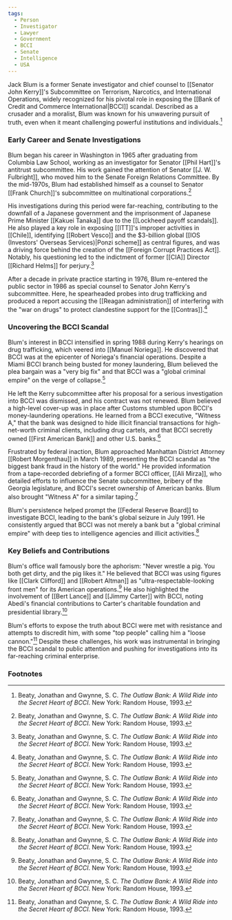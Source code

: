 ```yaml
---
tags:
  - Person
  - Investigator
  - Lawyer
  - Government
  - BCCI
  - Senate
  - Intelligence
  - USA
---
```

Jack Blum is a former Senate investigator and chief counsel to [[Senator John Kerry]]'s Subcommittee on Terrorism, Narcotics, and International Operations, widely recognized for his pivotal role in exposing the [[Bank of Credit and Commerce International|BCCI]] scandal. Described as a crusader and a moralist, Blum was known for his unwavering pursuit of truth, even when it meant challenging powerful institutions and individuals.[^1]

### Early Career and Senate Investigations

Blum began his career in Washington in 1965 after graduating from Columbia Law School, working as an investigator for Senator [[Phil Hart]]'s antitrust subcommittee. His work gained the attention of Senator [[J. W. Fulbright]], who moved him to the Senate Foreign Relations Committee. By the mid-1970s, Blum had established himself as a counsel to Senator [[Frank Church]]'s subcommittee on multinational corporations.[^1]

His investigations during this period were far-reaching, contributing to the downfall of a Japanese government and the imprisonment of Japanese Prime Minister [[Kakuei Tanaka]] due to the [[Lockheed payoff scandals]]. He also played a key role in exposing [[ITT]]'s improper activities in [[Chile]], identifying [[Robert Vesco]] and the $3-billion global [[IOS (Investors' Overseas Services)|Ponzi scheme]] as central figures, and was a driving force behind the creation of the [[Foreign Corrupt Practices Act]]. Notably, his questioning led to the indictment of former [[CIA]] Director [[Richard Helms]] for perjury.[^1]

After a decade in private practice starting in 1976, Blum re-entered the public sector in 1986 as special counsel to Senator John Kerry's subcommittee. Here, he spearheaded probes into drug trafficking and produced a report accusing the [[Reagan administration]] of interfering with the "war on drugs" to protect clandestine support for the [[Contras]].[^1]

### Uncovering the BCCI Scandal

Blum's interest in BCCI intensified in spring 1988 during Kerry's hearings on drug trafficking, which veered into [[Manuel Noriega]]. He discovered that BCCI was at the epicenter of Noriega's financial operations. Despite a Miami BCCI branch being busted for money laundering, Blum believed the plea bargain was a "very big fix" and that BCCI was a "global criminal empire" on the verge of collapse.[^1]

He left the Kerry subcommittee after his proposal for a serious investigation into BCCI was dismissed, and his contract was not renewed. Blum believed a high-level cover-up was in place after Customs stumbled upon BCCI's money-laundering operations. He learned from a BCCI executive, "Witness A," that the bank was designed to hide illicit financial transactions for high-net-worth criminal clients, including drug cartels, and that BCCI secretly owned [[First American Bank]] and other U.S. banks.[^1]

Frustrated by federal inaction, Blum approached Manhattan District Attorney [[Robert Morgenthau]] in March 1989, presenting the BCCI scandal as "the biggest bank fraud in the history of the world." He provided information from a tape-recorded debriefing of a former BCCI officer, [[Ali Mirza]], who detailed efforts to influence the Senate subcommittee, bribery of the Georgia legislature, and BCCI's secret ownership of American banks. Blum also brought "Witness A" for a similar taping.[^1]

Blum's persistence helped prompt the [[Federal Reserve Board]] to investigate BCCI, leading to the bank's global seizure in July 1991. He consistently argued that BCCI was not merely a bank but a "global criminal empire" with deep ties to intelligence agencies and illicit activities.[^1]

### Key Beliefs and Contributions

Blum's office wall famously bore the aphorism: "Never wrestle a pig. You both get dirty, and the pig likes it." He believed that BCCI was using figures like [[Clark Clifford]] and [[Robert Altman]] as "ultra-respectable-looking front men" for its American operations.[^1] He also highlighted the involvement of [[Bert Lance]] and [[Jimmy Carter]] with BCCI, noting Abedi's financial contributions to Carter's charitable foundation and presidential library.[^1]

Blum's efforts to expose the truth about BCCI were met with resistance and attempts to discredit him, with some "top people" calling him a "loose cannon."[^1] Despite these challenges, his work was instrumental in bringing the BCCI scandal to public attention and pushing for investigations into its far-reaching criminal enterprise.

### Footnotes

[^1]: Beaty, Jonathan and Gwynne, S. C. _The Outlaw Bank: A Wild Ride into the Secret Heart of BCCI_. New York: Random House, 1993.